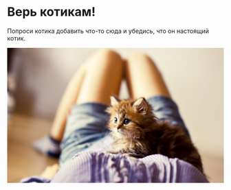 Верь котикам!
===

Попроси котика добавить что-то сюда и убедись, что он настоящий котик.

![Cat](cat1.jpg)
